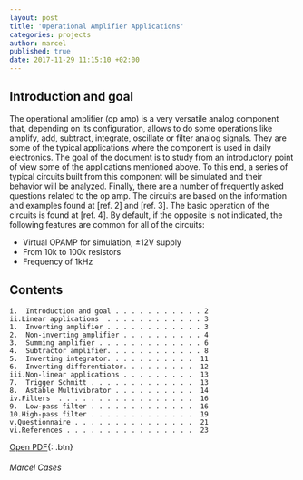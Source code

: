```yaml
---
layout: post
title: 'Operational Amplifier Applications'
categories: projects
author: marcel
published: true
date: 2017-11-29 11:15:10 +02:00
---
```


## Introduction and goal
The operational amplifier (op amp) is a very versatile analog component that, depending on 
its configuration, allows to do some operations like amplify, add, subtract, integrate, oscillate 
or filter analog signals. They are some of the typical applications where the component 
is used in daily electronics.
The goal of the document is to study from an introductory point of view some of the 
applications mentioned above. To this end, a series of typical circuits built from 
this component will be simulated and their behavior will be analyzed. Finally, 
there are a number of frequently asked questions related to the op amp.
The circuits are based on the information and examples found at [ref. 2] and [ref. 3]. 
The basic operation of the circuits is found at [ref. 4].
By default, if the opposite is not indicated, the following features are common for all of the circuits:
* Virtual OPAMP for simulation, ±12V supply
* From 10k to 100k resistors
* Frequency of 1kHz

## Contents
```
i.  Introduction and goal . . . . . . . . . . . 2
ii.Linear applications  . . . . . . . . . . . . 3
1.	Inverting amplifier . . . . . . . . . . . . 3
2.	Non-inverting amplifier . . . . . . . . . . 4
3.	Summing	amplifier . . . . . . . . . . . . . 6
4.	Subtractor amplifier. . . . . . . . . . . . 8
5.	Inverting integrator. . . . . . . . . . .  11
6.	Inverting differentiator. . . . . . . . .  12
iii.Non-linear applications . . . . . . . . .  13
7.	Trigger	Schmitt . . . . . . . . . . . . .  13
8.	Astable	Multivibrator . . . . . . . . . .  14
iv.Filters  . . . . . . . . . . . . . . . . .  16
9.	Low-pass filter . . . . . . . . . . . . .  16
10.High-pass filter . . . . . . . . . . . . .  19
v.Questionnaire . . . . . . . . . . . . . . .  21
vi.References . . . . . . . . . . . . . . . .  23
```

[Open PDF](https://1drv.ms/b/s!AtguJR4tix_G4S3GzX3gCyoagGaq){: .btn}

###### Marcel Cases

